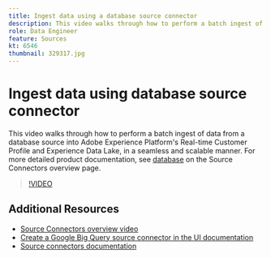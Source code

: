 ```yaml
---
title: Ingest data using a database source connector
description: This video walks through how to perform a batch ingest of data from a database source into Adobe Experience Platform's Real-time Customer Profile and Experience Data Lake, in a seamless and scalable manner.
role: Data Engineer
feature: Sources
kt: 6546
thumbnail: 329317.jpg
---
```


# Ingest data using database source connector

This video walks through how to perform a batch ingest of data from a database source into Adobe Experience Platform's Real-time Customer Profile and Experience Data Lake, in a seamless and scalable manner. For more detailed product documentation, see [database](https://experienceleague.adobe.com/docs/experience-platform/sources/home.html?lang=en#database) on the Source Connectors overview page.

>[!VIDEO](https://video.tv.adobe.com/v/329317?quality=12&learn=on)


## Additional Resources

* [Source Connectors overview video](overview.md)
* [Create a Google Big Query source connector in the UI documentation](https://experienceleague.adobe.com/docs/experience-platform/sources/ui-tutorials/create/databases/bigquery.html)
* [Source connectors documentation](https://experienceleague.adobe.com/docs/experience-platform/sources/home.html)